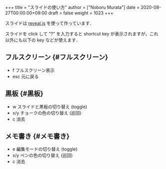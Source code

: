 +++
title = "スライドの使い方"
author = ["Noboru Murata"]
date = 2020-08-27T00:00:00+09:00
draft = false
weight = 1023
+++

スライドは
[reveal.js](https://revealjs.com)
を使って作っています．

スライドを click して "?" を入力すると
shortcut key が表示されますが，これ以外にも以下の key などが使えます．


## フルスクリーン {#フルスクリーン}

-   f フルスクリーン表示
-   esc 元に戻る


## 黒板 {#黒板}

-   w スライドと黒板の切り替え (toggle)
-   x/y チョークの色の切り替え (巡回)
-   c 消去


## メモ書き {#メモ書き}

-   e 編集モードの切り替え (toggle)
-   x/y ペンの色の切り替え (巡回)
-   c 消去